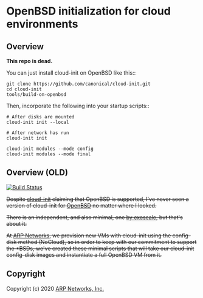 OpenBSD initialization for cloud environments
=============================================

Overview
--------

**This repo is dead.**

You can just install cloud-init on OpenBSD like this::

    git clone https://github.com/canonical/cloud-init.git
    cd cloud-init
    tools/build-on-openbsd

Then, incorporate the following into your startup scripts::

    # After disks are mounted
    cloud-init init --local

    # After network has run
    cloud-init init

    cloud-init modules --mode config
    cloud-init modules --mode final

Overview (OLD)
--------------

[![Build
Status](https://travis-ci.org/arpnetworks/openbsd-cloud-init.svg?branch=master)](https://travis-ci.org/arpnetworks/openbsd-cloud-init)

~~Despite [cloud-init](https://github.com/canonical/cloud-init) claiming
that OpenBSD is supported, I've never seen a version of cloud-init for
[OpenBSD](http://www.openbsd.org) no matter where I looked.~~

~~There is an independent, and also minimal, one [by
exoscale](https://github.com/exoscale/openbsd-cloud-init), but that's
about it.~~

~~At [ARP Networks](https://arpnetworks.com), we provision new VMs with
cloud-init using the config-disk method (NoCloud), so in order to keep
with our commitment to support the *BSDs, we've created these minimal
scripts that will take our cloud-init config-disk images and instantiate
a full OpenBSD VM from it.~~

Copyright
---------

Copyright (c) 2020 [ARP Networks, Inc.](https://arpnetworks.com)
